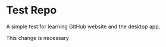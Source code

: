 # Test Repo
A simple test for learning GitHub website and the desktop app.

This change is necessary
